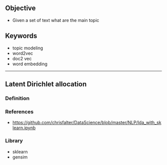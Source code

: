 
## Objective 
- Given a set of text what are the main topic 

## Keywords 
- topic modeling 
- word2vec 
- doc2 vec 
- word embedding

***

## Latent Dirichlet allocation 

### Definition 

### References 
- https://github.com/chrisfalter/DataScience/blob/master/NLP/lda_with_sklearn.ipynb
### Library 
- sklearn 
- gensim 
